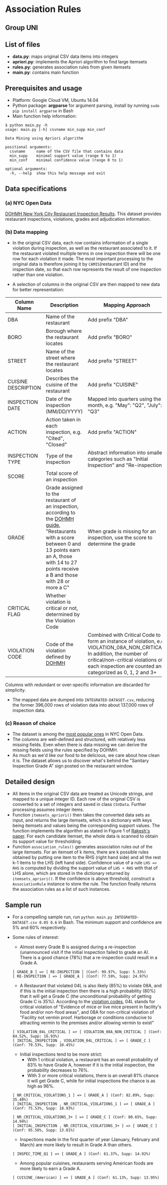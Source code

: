 # Association Rules

## Group UNI

## List of files

* __data.py__: maps original CSV data items into integers
* __apriori.py__: implements the Apriori algorithm to find large itemsets
* __rules.py__: generates association rules from given itemsets
* __main.py__: contains main function

## Prerequisites and usage

* Platform: Google Cloud VM, Ubuntu 14.04
* Python package: __argparse__ for argument parsing, install by running `sudo pip install argparse` in Bash
* Main function help information:

```
$ python main.py -h
usage: main.py [-h] csvname min_supp min_conf

Data Mining using Apriori algorithm

positional arguments:
  csvname     name of the CSV file that contains data
  min_supp    minimal support value (range 0 to 1)
  min_conf    minimal confidence value (range 0 to 1)

optional arguments:
  -h, --help  show this help message and exit
```

## Data specifications

### (a) NYC Open Data

[DOHMH New York City Restaurant Inspection Results](https://data.cityofnewyork.us/Health/DOHMH-New-York-City-Restaurant-Inspection-Results/43nn-pn8j). This dataset provides restaurant inspections, violations, grades and adjudication information.

### (b) Data mapping

* In the original CSV data, each row contains information of a single violation during inspection, as well as the restaurant associated to it. If the restaurant violated multiple terms in one inspection there will be one row for each violation it made. The most important processing to the original data is therefore joining it by `CAMIS`(restaurant ID) and the inspection date, so that each row represents the result of one inspection rather than one violation.

* A selection of columns in the original CSV are then mapped to new data for better representation:

|Column Name|Description|Mapping Approach|
|---|---|---|
|DBA|Name of the restaurant|Add prefix "DBA"|
|BORO|Borough where the restaurant locates|Add prefix "BORO"|
|STREET|Name of the street where the restaurant locates|Add prefix "STREET"|
|CUISINE DESCRIPTION|Describes the cuisine of the restaurant|Add prefix "CUISINE"|
|INSPECTION DATE|Date of the inspection (MM/DD/YYYY)|Mapped into quarters using the month, e.g. "May": "Q2", "July": "Q3"|
|ACTION|Action taken in each inspection, e.g. "Cited", "Closed"|Add prefix "ACTION"|
|INSPECTION TYPE|Type of the inspection|Abstract information into smaller categories such as "Initial Inspection" and "Re-inspection"|
|SCORE|Total score of an inspection||
|GRADE|Grade assigned to the restaurant of an inspection, according to the [DOHMH guide](http://www1.nyc.gov/assets/doh/downloads/pdf/rii/how-we-score-grade.pdf), "Restaurants with a score between 0 and 13 points earn an A, those with 14 to 27 points receive a B and those with 28 or more a C"|When grade is missing for an inspection, use the score to determine the grade|
|CRITICAL FLAG|Whether violation is critical or not, determined by the Violation Code||
|VIOLATION CODE|Code of the violation defined by [DOHMH](http://www1.nyc.gov/assets/doh/downloads/pdf/rii/blue-book.pdf)|Combined with Critical Code to form an instance of violation, e.g. VIOLATION_08A_NON_CRITICAL; In addition, the number of critical/non-critical violations of each inspection are counted and categorized as 0, 1, 2 and 3+|

Columns with redundant or over-specific information are discarded for simplicity.

* The mapped data are dumped into `INTEGRATED-DATASET.csv`, reducing the former 396,000 rows of violation data into about 137,000 rows of inspection data.

### (c) Reason of choice

* The dataset is among the [most popular ones](https://data.cityofnewyork.us/browse?provenance=official&sortBy=most_accessed&utf8=✓) in NYC Open Data.
* The columns are well-defined and structured, with relatively less missing fields. Even when there is data missing we can derive the missing fields using the rules specified by DOHMH.
* As much as we'd like our food to be delicious, we care about how clean it is. The dataset allows us to discover what's behind the "Sanitary Inspection Grade A" sign posted on the restaurant window.

## Detailed design

* All items in the original CSV data are treated as Unicode strings, and mapped to a unique integer ID. Each row of the original CSV is converted to a set of integers and saved in class `CSVData`. Further processing assumes integer items.
* Function `itemsets_apriori()` then takes the converted data sets as input, and returns the large itemsets, which is a dictionary with keys being itemsets and values being the corresponding support values. The function implements the algorithm as stated in Figure 1 of [Rakesh's paper](http://www.cs.columbia.edu/%7Egravano/Qual/Papers/agrawal94.pdf). For each candidate itemset, the whole data is scanned to obtain its support value for thresholding.
* Function `association_rules()` generates association rules out of the large itemsets. For an itemset of k items, there are k possible rules obtained by putting one item to the RHS (right hand side) and all the rest k-1 items to the LHS (left hand side). Confidence value of a rule `LHS => RHS` is computed by dividing the support value of `LHS + RHS` with that of LHS alone, which are stored in the dictionary returned by `itemsets_apriori()`. If the confidence is above threshold, construct a `AssociationRule` instance to store the rule. The function finally returns the association rules as a list of such instances.

## Sample run

* For a compelling sample run, run `python main.py INTEGRATED-DATASET.csv 0.05 0.6` in Bash. The minimum support and confidence are 5% and 60% respectively.
* Some rules of interest:
    * Almost every Grade B is assigned during a re-inspection (unannounced visit if the initial inspection failed to grade an A). There is a good chance (78%) that a re-inspection could result in a Grade A.

    ``` 
    [ GRADE_B ] => [ RE-INSPECTION ] (Conf: 99.97%, Supp: 5.33%)
    [ RE-INSPECTION ] => [ GRADE_A ] (Conf: 77.59%, Supp: 24.97%)
    ```

    * A Restaurant that violated 04L is also likely (85%) to violate 08A, and if this is the initial inspection then there is a high probability (80%) that it will get a Grade C (the unconditional probability of getting Grade C is 35%). According to the [violation codes](http://www1.nyc.gov/assets/doh/downloads/pdf/rii/blue-book.pdf), 04L stands for critical violation of "Evidence of mice or live mice present in facility's food and/or non-food areas", and 08A for non-critical violation of "Facility not vermin proof. Harborage or conditions conducive to attracting vermin to the premises and/or allowing vermin to exist"

    ```
    [ VIOLATION_04L_CRITICAL ] => [ VIOLATION_08A_NON_CRITICAL ] (Conf: 84.52%, Supp: 16.93%)
    [ INITIAL_INSPECTION , VIOLATION_04L_CRITICAL ] => [ GRADE_C ] (Conf: 79.53%, Supp: 10.45%)
    ```

    * Initial inspections tend to be more strict: 
        * With 1 critical violation, a restaurant has an overall probability of 83% to have Grade A, however if it is the initial inspection, the probability decreases to 76%.
        * With 3 or more critical violations, there is an overall 81% chance it will get Grade C, while for initial inspections the chance is as high as 96%.
    
    ```
    [ NR_CRITICAL_VIOLATIONS_1 ] => [ GRADE_A ] (Conf: 82.89%, Supp: 35.48%)
    [ INITIAL_INSPECTION , NR_CRITICAL_VIOLATIONS_1 ] => [ GRADE_A ] (Conf: 75.53%, Supp: 18.93%)

    [ NR_CRITICAL_VIOLATIONS_3+ ] => [ GRADE_C ] (Conf: 80.65%, Supp: 14.94%)
    [ INITIAL_INSPECTION , NR_CRITICAL_VIOLATIONS_3+ ] => [ GRADE_C ] (Conf: 95.58%, Supp: 13.81%)
    ```

    * Inspections made in the first quarter of year (January, February and March) are more likely to result in Grade A than others.

    ```
    [ INSPEC_TIME_Q1 ] => [ GRADE_A ] (Conf: 61.37%, Supp: 14.92%)
    ```

    * Among popular cuisines, restaurants serving American foods are more likely to earn a Grade A.

    ```
    [ CUISINE_(American) ] => [ GRADE_A ] (Conf: 61.13%, Supp: 13.95%)
    ```
